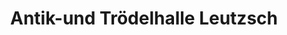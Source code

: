 ---
title: "Antik-und Trödelhalle Leutzsch"
url: /leipzig/antik-und-troedelhalle-leutzsch/
shop: Antiquitäten
---